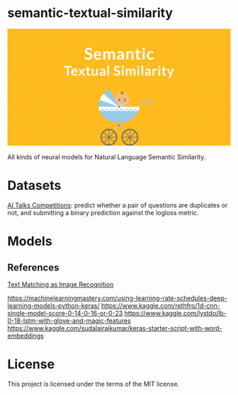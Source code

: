# semantic-textual-similarity
![](./semantic-textual-similarity.png)

All kinds of neural models for  Natural Language Semantic Similarity.

# Datasets
[AI Talks Competitions](https://ai.ppdai.com/mirror/goToMirrorDetail?mirrorId=1&tabindex=1): predict whether a pair of questions are duplicates or not, and submitting a binary prediction against the logloss metric. 

# Models

## References
[Text Matching as Image Recognition](https://arxiv.org/abs/1602.06359)

https://machinelearningmastery.com/using-learning-rate-schedules-deep-learning-models-python-keras/
https://www.kaggle.com/rethfro/1d-cnn-single-model-score-0-14-0-16-or-0-23
https://www.kaggle.com/lystdo/lb-0-18-lstm-with-glove-and-magic-features
https://www.kaggle.com/sudalairajkumar/keras-starter-script-with-word-embeddings

# License
This project is licensed under the terms of the MIT license.

